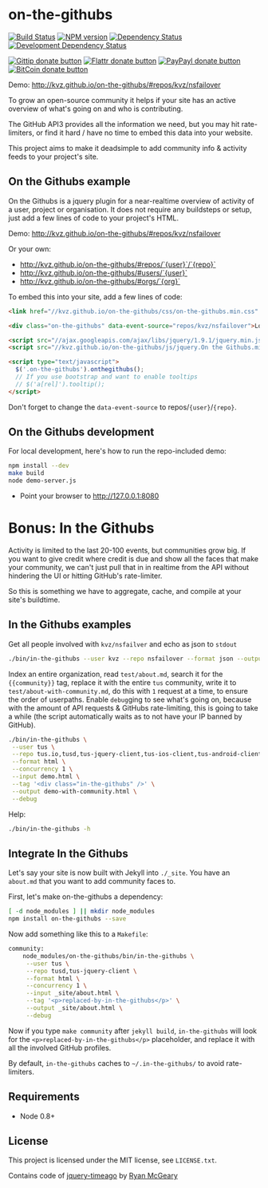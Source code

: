 # on-the-githubs

<!-- badges/ -->
[![Build Status](https://secure.travis-ci.org/kvz/on-the-githubs.png?branch=master)](http://travis-ci.org/kvz/on-the-githubs "Check this project's build status on TravisCI")
[![NPM version](http://badge.fury.io/js/on-the-githubs.png)](https://npmjs.org/package/on-the-githubs "View this project on NPM")
[![Dependency Status](https://david-dm.org/kvz/on-the-githubs.png?theme=shields.io)](https://david-dm.org/kvz/on-the-githubs)
[![Development Dependency Status](https://david-dm.org/kvz/on-the-githubs/dev-status.png?theme=shields.io)](https://david-dm.org/kvz/on-the-githubs#info=devDependencies)

[![Gittip donate button](http://img.shields.io/gittip/kvz.png)](https://www.gittip.com/kvz/ "Sponsor the development of on-the-githubs via Gittip")
[![Flattr donate button](http://img.shields.io/flattr/donate.png?color=yellow)](https://flattr.com/submit/auto?user_id=kvz&url=https://github.com/kvz/on-the-githubs&title=on-the-githubs&language=&tags=github&category=software "Sponsor the development of on-the-githubs via Flattr")
[![PayPayl donate button](http://img.shields.io/paypal/donate.png?color=yellow)](https://www.paypal.com/cgi-bin/webscr?cmd=_donations&business=kevin%40vanzonneveld%2enet&lc=NL&item_name=Open%20source%20donation%20to%20Kevin%20van%20Zonneveld&currency_code=USD&bn=PP-DonationsBF%3abtn_donate_SM%2egif%3aNonHosted "Sponsor the development of on-the-githubs via Paypal")
[![BitCoin donate button](http://img.shields.io/bitcoin/donate.png?color=yellow)](https://coinbase.com/checkouts/19BtCjLCboRgTAXiaEvnvkdoRyjd843Dg2 "Sponsor the development of on-the-githubs via BitCoin")
<!-- /badges -->

Demo: http://kvz.github.io/on-the-githubs/#repos/kvz/nsfailover

To grow an open-source community it helps if your site has an active overview of what's going on and who
is contributing.

The GitHub API3 provides all the information we need, but you may hit rate-limiters, or find it hard / have no time to embed this data into your website.

This project aims to make it deadsimple to add community info & activity feeds to your project's site.


## On the Githubs example

On the Githubs is a jquery plugin for a near-realtime overview of activity of a user, project or organisation.
It does not require any buildsteps or setup, just add a few lines of code to your project's HTML.

Demo: http://kvz.github.io/on-the-githubs/#repos/kvz/nsfailover

Or your own:

 - http://kvz.github.io/on-the-githubs/#repos/`{user}`/`{repo}`
 - http://kvz.github.io/on-the-githubs/#users/`{user}`
 - http://kvz.github.io/on-the-githubs/#orgs/`{org}`

To embed this into your site, add a few lines of code:

```html
<link href="//kvz.github.io/on-the-githubs/css/on-the-githubs.min.css" rel="stylesheet" />

<div class="on-the-githubs" data-event-source="repos/kvz/nsfailover">Loading...</div>

<script src="//ajax.googleapis.com/ajax/libs/jquery/1.9.1/jquery.min.js"></script>
<script src="//kvz.github.io/on-the-githubs/js/jquery.On the Githubs.min.js"></script>

<script type="text/javascript">
  $('.on-the-githubs').onthegithubs();
  // If you use bootstrap and want to enable tooltips
  // $('a[rel]').tooltip();
</script>
```

Don't forget to change the `data-event-source` to repos/`{user}`/`{repo}`.

## On the Githubs development

For local development, here's how to run the repo-included demo:

```bash
npm install --dev
make build
node demo-server.js
```

- Point your browser to http://127.0.0.1:8080


# Bonus: In the Githubs

Activity is limited to the last 20-100 events, but communities grow big.
If you want to give credit where credit is due and show all the faces that make your community,
we can't just pull that in in realtime from the API without hindering the UI or hitting GitHub's
rate-limiter.

So this is something we have to aggregate, cache, and compile at your site's buildtime.

## In the Githubs examples

Get all people involved with `kvz/nsfailver` and echo as json to `stdout`

```bash
./bin/in-the-githubs --user kvz --repo nsfailover --format json --output -
```

Index an entire organization, read `test/about.md`, search it for the `{{community}}` tag,
replace it with the entire `tus` community, write it to `test/about-with-community.md`, do this with `1` request at a time, to ensure the order of userpaths. Enable `debug`ging to see what's going on, because with the amount of API requests & GitHubs rate-limiting, this is going to take a while (the script automatically waits as to not have your IP banned by GitHub).

```bash
./bin/in-the-githubs \
 --user tus \
 --repo tus.io,tusd,tus-jquery-client,tus-ios-client,tus-android-client,tus-resumable-upload-protocol \
 --format html \
 --concurrency 1 \
 --input demo.html \
 --tag '<div class="in-the-githubs" />' \
 --output demo-with-community.html \
 --debug
```

Help:

```bash
./bin/in-the-githubs -h
```

## Integrate In the Githubs

Let's say your site is now built with Jekyll into `./_site`.
You have an `about.md` that you want to add community faces to.

First, let's make on-the-githubs a dependency:

```bash
[ -d node_modules ] || mkdir node_modules
npm install on-the-githubs --save
```

Now add something like this to a `Makefile`:

```bash
community:
	node_modules/on-the-githubs/bin/in-the-githubs \
	 --user tus \
	 --repo tusd,tus-jquery-client \
	 --format html \
	 --concurrency 1 \
	 --input _site/about.html \
	 --tag '<p>replaced-by-in-the-githubs</p>' \
	 --output _site/about.html \
	 --debug
```

Now if you type `make community` after `jekyll build`, `in-the-githubs` will look for the
`<p>replaced-by-in-the-githubs</p>` placeholder, and replace it with all the involved GitHub
profiles.

By default, `in-the-githubs` caches to `~/.in-the-githubs/` to avoid rate-limiters.

## Requirements

- Node 0.8+

## License

This project is licensed under the MIT license, see `LICENSE.txt`.

Contains code of [jquery-timeago](https://github.com/rmm5t/jquery-timeago)
by [Ryan McGeary](https://github.com/rmm5t/jquery-timeago/blob/master/LICENSE.txt)
